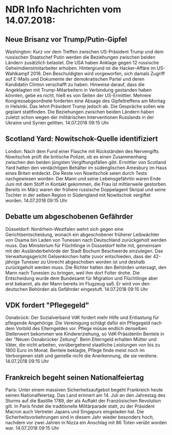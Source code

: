 # NDR Info Nachrichten vom 14.07.2018:


## Neue Brisanz vor Trump/Putin-Gipfel
Washington: Kurz vor dem Treffen zwischen US-Präsident Trump und dem russischen Staatschef Putin werden die Beziehungen zwischen beiden Ländern zusätzlich belastet. Die USA haben Anklage gegen 12 russische Geheimdienstmitarbeiter erhoben. Hintergrund ist die Hacker-Affäre im US-Wahlkampf 2016. Den Beschuldigten wird vorgeworfen, sich damals Zugriff auf E-Mails und Dokumente der demokratischen Partei und deren Kandidatin Clinton verschafft zu haben. Hinweise darauf, dass die Angeklagten mit Trump-Mitarbeitern in Verbindung gestanden haben könnten, gebe es nicht, hieß es von Seiten der US-Ermittler. Mehrere Kongressabgeordnete forderten eine Absage des Gipfeltreffens am Montag in Helsinki. Das lehnt Präsident Trump jedoch ab. Die Gespräche sollen wie geplant stattfinden. Die Beziehungen zwischen beiden Ländern haben zuletzt schon wegen der militärischen Interventionen Russlands in der Ukraine und Syrien gelitten. 14.07.2018 09:15 Uhr 

## Scotland Yard: Nowitschok-Quelle identifiziert
London: Nach dem Fund einer Flasche mit Rückständen des Nervengifts Nowitschok prüft die britische Polizei, ob es einen Zusammenhang zwischen den beiden jüngsten Vergiftungsfällen gibt. Ermittler von Scotland Yard hatten den verdächtigen Behälter im südenglischen Amesbury im Haus eines Briten entdeckt. Die Reste von Nowitschok seien durch Tests nachgewiesen worden. Der Mann und seine Lebensgefährtin waren Ende Juni mit dem Stoff in Kontakt gekommen, die Frau ist mittlerweile gestorben. Bereits im März waren der frühere russische Doppelagent Skripal und seine Tochter in der selben Region in Südengland mit Nowitschok vergiftet worden. 14.07.2018 09:15 Uhr 

## Debatte um abgeschobenen Gefährder
Düsseldorf: Nordrhein-Westfalen wehrt sich gegen eine Gerichtsentscheidung, wonach ein abgeschobener früherer Leibwächter von Osama bin Laden von Tunesien nach Deutschland zurückgeholt werden muss. Das Ministerium für Flüchtlinge in Düsseldorf teilte mit, gemeinsam mit der Ausländerbehörde der Stadt Bochum Beschwerde einzulegen. Das Verwaltungsgericht Gelsenkirchen hatte zuvor entschieden, dass der 42-jährige Tunesier zu Unrecht abgeschoben worden ist und deshalb zurückgeholt werden muss. Die Richter hatten den Behörden untersagt, den Mann nach Tunesien zu bringen, weil ihm dort Folter drohe. Die Entscheidung wurde dem Bundesamt für Migration und Flüchtlinge aber erst bekannt, als der Mann bereits im Flugzeug saß. Er wird von den deutschen Behörden als Gefährder eingestuft. 14.07.2018 09:15 Uhr 

## VDK fordert "Pflegegeld"
Osnabrück: Der Sozialverband VdK fordert mehr Hilfe und Entlastung für pflegende Angehörige. Die Vereinigung schlägt dafür ein Pflegegeld nach dem Vorbild des Elterngeldes vor. Pflege müsse endlich denselben Stellenwert bekommen wie Kindererziehung, so VdK-Präsidentin Bentele in der "Neuen Osnabrücker Zeitung". Beim Elterngeld erhalten Mütter und Väter, die nicht arbeiten, vorübergehend staatliche Leistungen von bis zu 1800 Euro im Monat. Bentele beklagte, Pflege finde meist noch im Verborgenen statt und genieße nicht die Anerkennung, die sie verdiene. 14.07.2018 09:15 Uhr 

## Frankreich begeht seinen Nationalfeiertag
Paris: Unter einem massiven Sicherheitsaufgebot begeht Frankreich heute seinen Nationalfeiertag. Das Land erinnert am 14. Juli an den Jahrestag des Sturms auf die Bastille 1789, der als Auftakt der Französischen Revolution gilt. In Paris findet die traditionelle Militärparade statt, zu der Präsident Macron auch Vertreter Japans und Singapurs eingeladen hat. Die Sicherheitsvorkehrungen sind in diesem Jahr wieder besonders hoch, nachdem vor zwei Jahren in Nizza ein Anschlag mit 86 Toten verübt worden war. 14.07.2018 09:15 Uhr 
